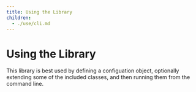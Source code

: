 ```yaml
---
title: Using the Library
children: 
  - ./use/cli.md
---
```


# Using the Library

This library is best used by defining a configuation object, optionally
extending some of the included classes, and then running them from the command
line.